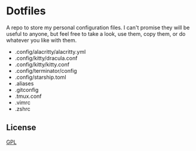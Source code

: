 # Dotfiles

A repo to store my personal configuration files. I can't promise they will be useful to anyone, but feel free to take a look, use them, copy them, or do whatever you like with them.

- .config/alacritty/alacritty.yml
- .config/kitty/dracula.conf
- .config/kitty/kitty.conf
- .config/terminator/config
- .config/starship.toml
- .aliases
- .gitconfig
- .tmux.conf
- .vimrc
- .zshrc

## License
[GPL](https://choosealicense.com/licenses/gpl/)
